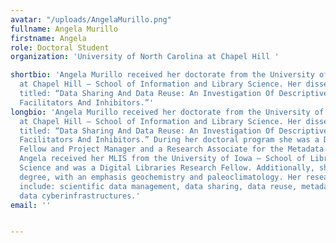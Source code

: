 ```yaml
---
avatar: "/uploads/AngelaMurillo.png"
fullname: Angela Murillo
firstname: Angela
role: Doctoral Student
organization: 'University of North Carolina at Chapel Hill '

shortbio: 'Angela Murillo received her doctorate from the University of North Carolina
  at Chapel Hill – School of Information and Library Science. Her dissertation is
  titled: “Data Sharing And Data Reuse: An Investigation Of Descriptive Information
  Facilitators And Inhibitors.”'
longbio: 'Angela Murillo received her doctorate from the University of North Carolina
  at Chapel Hill – School of Information and Library Science. Her dissertation is
  titled: “Data Sharing And Data Reuse: An Investigation Of Descriptive Information
  Facilitators And Inhibitors.” During her doctoral program she was a DigCCurr II
  Fellow and Project Manager and a Research Associate for the Metadata Research Center.
  Angela received her MLIS from the University of Iowa – School of Library and Information
  Science and was a Digital Libraries Research Fellow. Additionally, she has a geoscience
  degree, with an emphasis geochemistry and paleoclimatology. Her research interests
  include: scientific data management, data sharing, data reuse, metadata and scientific
  data cyberinfrastructures.'
email: ''


---
```

